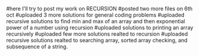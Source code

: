 #here I'll try to post my work on RECURSION
#posted two more files on 6th oct
#uploaded 3 more solutions for general coding problems
#uploaded recursive solutions to find min and max of an array and then exponential power of a number using recursion
#uploaded solutions to printing an array recursively
#uploaded few more solutions realted to recursion
#uploaded recursive solutions realted to searching array, sorted array checking, and subsequence of a string.
